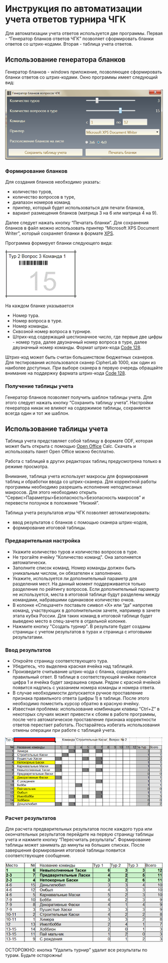 # Инструкция по автоматизации учета ответов турнира ЧГК
Для автоматизации учета ответов используется две программы. Первая - “Генератор бланков ответов ЧГК” позволяет сформировать бланки ответов со штрих-кодами. Вторая - таблица учета ответов.

## Использование генератора бланков
Генератор бланков - windows приложение, позволяющее сформировать бланки ответов со штрих-кодами. Окно программы имеет следующий вид:

![Генератор бланков ЧГК](https://raw.githubusercontent.com/Stuw/ChGKAutomation/master/docs/images/%D0%9E%D0%BA%D0%BD%D0%BE%20%D0%B3%D0%B5%D0%BD%D0%B5%D1%80%D0%B0%D1%82%D0%BE%D1%80%D0%B0%20%D0%B1%D0%BB%D0%B0%D0%BD%D0%BA%D0%BE%D0%B2.png)

### Формирование бланков
Для создания бланков необходимо указать:
* количество туров,
* количество вопросов в туре,
* диапазон номеров команд
* принтер, который будет использоваться для печати бланков,
* вариант размещения бланков (матрица 3 на 6 или матрица 4 на 9). 

Далее следует нажать кнопку “Печатать бланки”. Для сохранения бланков в файл можно использовать принтер “Microsoft XPS Document Writer”, который сохраняет бланки в формате [XPS](http://ru.wikipedia.org/wiki/XML_Paper_Specification).  

Программа формирует бланки следующего вида:

![Бланк ответов](https://raw.githubusercontent.com/Stuw/ChGKAutomation/master/docs/images/%D0%B1%D0%BB%D0%B0%D0%BD%D0%BA%20%D0%BE%D1%82%D0%B2%D0%B5%D1%82%D0%B0.gif)

На каждом бланке указывается
* Номер тура.
* Номер вопроса в туре.
* Номер команды.
* Сквозной номер вопроса в турнире.
* Штрих-код содержащий шестизначное число, где первые две цифры - номер тура, далее двузначный номер вопроса в туре, далее двузначный номер команды. Формат штрих-кода [Code 128](http://ru.wikipedia.org/wiki/Code_128). 


Штрих-код может быть считан большинством бюджетных сканеров. Для тестирования использовался сканер CipherLab 1000, как один из наиболее доступных. При выборе сканера в первую очередь обращайте внимание на поддержку фармата штрих-кода [Code 128](http://ru.wikipedia.org/wiki/Code_128).

### Получение таблицы учета
Генератор бланков позволяет получить шаблон таблицы учета. Для этого следует нажать кнопку “Сохранить таблицу учета”.
Настройки генератора никак не влияют на содержимое таблицы, сохраняется всегда один и тот же шаблон.

## Использование таблицы учета
Таблица учета представляет собой таблицу в формате ODF, которая может быть открыта с помощью [Open Office](https://www.openoffice.org/ru/about-downloads.html) Calc. Скачать и использовать пакет Open Office можно бесплатно.

Работа с таблицей в других редакторах таблиц предусмотрена только в режиме просмотра.

Внимание, таблица учета использует макросы для формирования таблиц и обработки ввода со штрих-сканера. Для корректной работы программы необходимо разрешить исполнение неподписаных макросов. Для этого необходимо открыть
“Сервис>Параметры>Безопасность>Безопасность макросов” и перевести ползунок в положение “Низкий”.


Таблица учета результатов игры ЧГК позволяет автоматизировать:
* ввод результатов с бланков с помощью сканера штрих-кодов,
* формирование итоговой таблицы. 


### Предварительная настройка
* Укажите количество туров и количество вопросов в туре.
* Не трогайте ячейку "Количество команд". Она заполняется автоматически.
* Заполните список команд. Номер команды должен быть уникальным числом, он обязателен к заполнению.
* Укажите, используется ли дополнительный параметр для разделения мест. На данный момент поддерживается только разделение по рейтингу вопросов. Если дополнительный параметр не используется, места в итоговой таблице будут разделены между командами, набравшими одинаковое количество очков.
* В колонке «Спецзачет» поставьте символ «Х» или “да” напротив команд, участвующих в дополнительном зачете, например в зачете этапа кубка России. Для таких команд в итоговой таблице будет выведено место в спец-зачете в отдельной колонке.
* Нажмите кнопку "Создать турнир". В результате будет созданы страницы с учетом результатов в турах и страница с итоговыми результатами. 


### Ввод результатов
* Откройте страницу соответствующего тура.
* Убедитесь, что выделена красная ячейка над таблицей.
* Произведите считывание штрих-кода с бланка, содержащего правильный ответ. В таблице в соответствующей ячейке появится цифра 1 и ячейка будет закрашена серым. Рядом с красной ячейкой появится надпись с указанием номера команды и номера ответа.
* В случае необходимости допускается ручное проставление признака правильного ответа (цифры 1) в таблице. После этого необходимо поместить курсор обратно в красную ячейку.
* Известная проблема: использование комбинации клавиш “Ctrl+Z” в некоторых случаях может привести к сбоям в работе программы, после чего автоматическое проставление признака корректности ответов перестает работать. Постарайтесь избегать использования отмены операции при работе с таблицей учета. 

![Ввод результатов](https://raw.githubusercontent.com/Stuw/ChGKAutomation/master/docs/images/%D0%B2%D0%B2%D0%BE%D0%B4%20%D1%80%D0%B5%D0%B7%D1%83%D0%BB%D1%8C%D1%82%D0%B0%D1%82%D0%BE%D0%B2.png)

### Расчет результатов
Для расчета предварительных результатов после каждого тура или окончательных результатов перейдите на первую страницу таблицы учета и нажмите кнопку “Пересчитать результаты”. Формирование таблицы может занимать до минуты на больших списках. После завершения формирования итоговой таблицы появится соответствующее сообщение.

![Итоговая таблица](https://raw.githubusercontent.com/Stuw/ChGKAutomation/master/docs/images/%D0%B8%D1%82%D0%BE%D0%B3%D0%BE%D0%B2%D0%B0%D1%8F%20%D1%82%D0%B0%D0%B1%D0%BB%D0%B8%D1%86%D0%B0.png)

ОСТОРОЖНО: кнопка “Удалить турнир” удалит все результаты по турам. Будьте осторожны!

